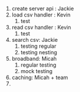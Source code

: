 
1) create server api : Jackie
2) load csv handler : Kevin
   1) test
3) read csv handler : Kevin 
   1) test
4) search csv: Jackie
   1) testing regular
   2) testing nesting
5) broadband: Micah
   1) regular testing
   2) mock testing
6) caching: Micah + team
7) 
   